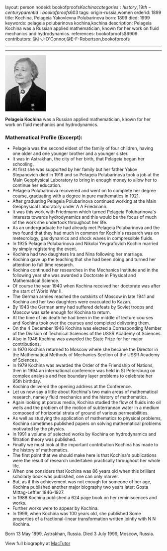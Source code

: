 layout: person
nodeid: bookofproofs$Kochina
categories: history,19th-century
parentid: bookofproofs$603
tags: origin-russia,women
orderid: 1899
title: Kochina, Pelageia Yakovlevna Polubarinova
born: 1899
died: 1999
keywords: pelageia polubarinova kochina,kochina
description: Pelageia Kochina was a Russian applied mathematician, known for her work on fluid mechanics and hydrodynamics.
references: bookofproofs$6909
contributors: @J-J-O'Connor,@E-F-Robertson,bookofproofs

---



---

![Kochina.jpg](https://github.com/bookofproofs/bookofproofs.github.io/blob/main/_sources/_assets/images/portraits/Kochina.jpg?raw=true)

**Pelageia Kochina** was a Russian applied mathematician, known for her work on fluid mechanics and hydrodynamics.

### Mathematical Profile (Excerpt):
* Pelageia was the second eldest of the family of four children, having one older and one younger brother and a younger sister.
* It was in Astrakhan, the city of her birth, that Pelageia began her schooling.
* At first she was supported by her family but her father Yakov Stepanovich died in 1918 and so Pelageia Polubarinova took a job at the Main Geophysical Laboratory to bring in enough money to allow her to continue her education.
* Pelageia Polubarinova recovered and went on to complete her degree course, graduating with a degree in pure mathematics in 1921.
* After graduating Pelageia Polubarinova continued working at the Main Geophysical Laboratory under A A Friedmann.
* It was this work with Friedmann which turned Pelageia Polubarinova's interests towards hydrodynamics and this would be the focus of much of the work she undertook throughout her life.
* As an undergraduate he had already met Pelageia Polubarinova and the two found that they had much in common for Kochin's research was on meteorology, gas dynamics and shock waves in compressible fluids.
* In 1925 Pelageia Polubarinova and Nikolai Yevgrafovich Kochin married by simply registering the event.
* Kochina had two daughters Ira and Nina following her marriage.
* Kochina gave up the teaching that she had been doing and turned her attention to full time research.
* Kochina continued her researches in the Mechanics Institute and in the following year she was awarded a Doctorate in Physical and Mathematical Science.
* Of course the year 1940 when Kochina received her doctorate was after the start of World War II.
* The German armies reached the outskirts of Moscow in late 1941 and Kochina and her two daughters were evacuated to Kazan.
* By 1943 the German army had suffered defeats by Soviet troops and Moscow was safe enough for Kochina to return.
* At the time of his death he had been in the middle of lecture courses and Kochina took over the courses and completed delivering them.
* On the 4 December 1946 Kochina was elected a Corresponding Member of the Division of Technical Sciences of the USSR Academy of Sciences.
* Also in 1946 Kochina was awarded the State Prize for her major contributions.
* In 1970 Kochina returned to Moscow where she became the Director in the Mathematical Methods of Mechanics Section of the USSR Academy of Sciences.
* In 1979 Kochina was awarded the Order of the Friendship of Nations, then in 1994 an international conference was held in St Petersburg on complex analysis and free boundary layer problems to celebrate her 95th  birthday.
* Kochina delivered the opening address at the Conference.
* Let us now say a little about Kochina's two main areas of mathematical research, namely fluid mechanics and the history of mathematics.
* Again looking at porous media, Kochina studied the flow of fluids into oil wells and the problem of the motion of subterranean water in a medium composed of horizontal strata of ground of various permeabilities.
* As well as studying the application of mathematics to physical problems, Kochina sometimes published papers on solving mathematical problems motivated by the physics.
* In 1991 a volume of selected works by Kochina on hydrodynamics and filtration theory was published.
* Finally we must look at the important contribution Kochina has made to the history of mathematics.
* The first point that we should make here is that Kochina's publications were the result of research undertaken practically throughout her whole life.
* When one considers that Kochina was 86 years old when this brilliant scholarly book was published, one can only marvel.
* But, as if this achievement was not enough for someone of her age, Kochina published another major biography two years later: Gosta Mittag-Leffler 1846-1927.
* In 1988 Kochina published a 624 page book on her reminiscences and works.
* Further works were to appear by Kochina.
* In 1999, when Kochina was 100 years old, she published Some properties of a fractional-linear transformation written jointly with N N Kochina.

Born 13 May 1899, Astrakhan, Russia. Died 3 July 1999, Moscow, Russia.

View full biography at [MacTutor](https://mathshistory.st-andrews.ac.uk/Biographies/Kochina/)
